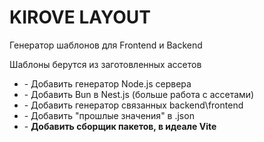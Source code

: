 <h1><b>KIROVE LAYOUT</b></h1>
<p>Генератор шаблонов для Frontend и Backend</p>
<p>Шаблоны берутся из заготовленных ассетов</p>
<ul>
	<li>- Добавить генератор Node.js сервера</li>
	<li>- Добавить Bun в Nest.js (больше работа с ассетами)</li>
	<li>- Добавить генератор связанных backend\frontend</li>
	<li>- Добавить "прошлые значения" в .json</li>
	<li>- <b>Добавить сборщик пакетов, в идеале Vite</b></li>
</ul>
